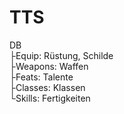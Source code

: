 # TTS  
DB  
├Equip:    Rüstung, Schilde  
├Weapons:  Waffen  
├Feats:    Talente  
├Classes:  Klassen  
└Skills:   Fertigkeiten  
